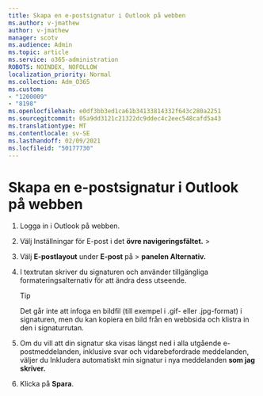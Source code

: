 ```yaml
---
title: Skapa en e-postsignatur i Outlook på webben
ms.author: v-jmathew
author: v-jmathew
manager: scotv
ms.audience: Admin
ms.topic: article
ms.service: o365-administration
ROBOTS: NOINDEX, NOFOLLOW
localization_priority: Normal
ms.collection: Adm_O365
ms.custom:
- "1200009"
- "8198"
ms.openlocfilehash: e0df3bb3ed1ca61b34133814332f643c280a2251
ms.sourcegitcommit: 05a9dd3121c21322dc9ddec4c2eec548cafd5a43
ms.translationtype: MT
ms.contentlocale: sv-SE
ms.lasthandoff: 02/09/2021
ms.locfileid: "50177730"
---
```

# <a name="create-email-signature-in-outlook-on-the-web"></a>Skapa en e-postsignatur i Outlook på webben

1. Logga in i Outlook på webben.
2. Välj Inställningar för E-post i det **övre navigeringsfältet.**  >  
3. Välj **E-postlayout** under  **E-post** på  >  **panelen Alternativ.**
4. I textrutan skriver du signaturen och använder tillgängliga formateringsalternativ för att ändra dess utseende.

    > [!TIP]
    > Det går inte att infoga en bildfil (till exempel i .gif- eller .jpg-format) i signaturen, men du kan kopiera en bild från en webbsida och klistra in den i signaturrutan.

5. Om du vill att din signatur ska visas längst ned i alla utgående e-postmeddelanden, inklusive svar och vidarebefordrade meddelanden, väljer du Inkludera automatiskt min signatur i nya meddelanden **som jag skriver.**
6. Klicka på **Spara**.
